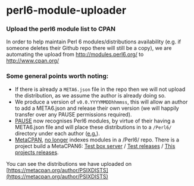 # perl6-module-uploader

### Upload the perl6 module list to CPAN

In order to help maintain Perl 6 modules/distributions availability
(e.g. if someone deletes their Github repo there will still be a copy), we
are automating the upload from http://modules.perl6.org/ to http://www.cpan.org/

### Some general points worth noting:

- If there is already a `META6.json` file in the repo then we will not
upload the distribution, as we assume the author is already doing so.
- We produce a version of `v0.0.YYYYMMDDhhmmss`, this will allow an author to add a META6.json and release their own version (we will happily transfer over any PAUSE permissions required).
- [PAUSE](https://pause.cpan.org/) now recognises Perl6 modules, by virtue of their having a META6.json file and will place these distributions in to a `/Perl6/` directory under each author ([e.g.](http://www.cpan.org/authors/id/J/JD/JDV/Perl6/)).
- [MetaCPAN](https://www.metacpan.org), [no longer](https://github.com/CPAN-API/cpan-api/commit/eaaefbf07d202b06ec6e8d9b693d1f24a5235927) indexes modules in a /Perl6/ repo. There is a project build a MetaCPAN6: [Test box server](http://hack.p6c.org:5001/) / [Test releases](http://hack.p6c.org:5001/author/JDV/releases) / [This projects releases](http://hack.p6c.org:5001/author/PSIXDISTS/releases).


You can see the distributions we have uploaded on
[https://metacpan.org/author/PSIXDISTS](https://metacpan.org/author/PSIXDISTS)
